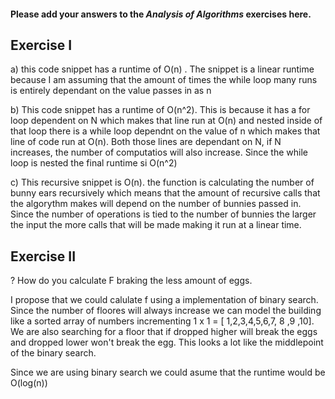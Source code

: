 #### Please add your answers to the ***Analysis of  Algorithms*** exercises here.

## Exercise I

a) this code snippet has a runtime of O(n) . The snippet is a linear runtime because I am assuming that the amount of times the while loop many runs is entirely dependant on the value passes in as n


b) This code snippet has a runtime of O(n^2). This is because it has a for loop dependent on N which makes that line run at O(n) and nested inside of that loop there is a while loop dependnt on the value of n which makes that line of code run at O(n).   Both those lines are dependant on N, if N increases, the number of computatios will also increase.  Since the while loop is nested the final runtime si O(n^2) 


c) This recursive snippet is O(n). the function is calculating the number of bunny ears recursively which means that the amount of recursive calls that the algorythm makes will depend on the number of bunnies passed in. Since the number of operations is tied to the number of bunnies the larger the input the more calls that will be made making it run at a linear time.  

## Exercise II

? How do you calculate F braking the less amount of eggs. 

I propose that we could calulate f using a implementation of binary search.  Since the number of floores will always increase we can model the building like a sorted array of numbers incrementing 1 x 1 = [ 1,2,3,4,5,6,7, 8 ,9 ,10].  We are also searching for a floor that if dropped higher will break the eggs and dropped lower won't break the egg. This looks a lot like the middlepoint of the binary search. 

Since we are using binary search we could asume that the runtime would be O(log(n))